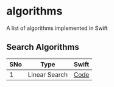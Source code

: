 # algorithms
A list of algorithms implemented in Swift

## Search Algorithms
| SNo | Type | Swift |
| --- | --- | --- |
| 1 | Linear Search | [Code](Search/Swift/Linear-Search.playground/Contents.swift) |

